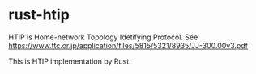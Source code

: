 # rust-htip
HTIP is Home-network Topology Idetifying Protocol.
See https://www.ttc.or.jp/application/files/5815/5321/8935/JJ-300.00v3.pdf


This is HTIP implementation by Rust.
